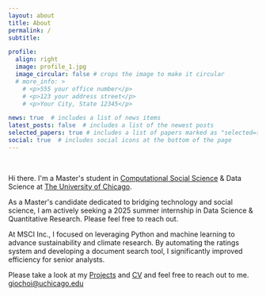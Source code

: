 ```yaml
---
layout: about
title: About
permalink: /
subtitle: 

profile:
  align: right
  image: profile_1.jpg
  image_circular: false # crops the image to make it circular
  # more_info: >
    # <p>555 your office number</p>
    # <p>123 your address street</p>
    # <p>Your City, State 12345</p>

news: true  # includes a list of news items
latest_posts: false  # includes a list of the newest posts
selected_papers: true # includes a list of papers marked as "selected={true}"
social: true  # includes social icons at the bottom of the page
---
```

<br>


Hi there. I'm a Master's student in [Computational Social Science](https://macss.uchicago.edu) & Data Science at [The University of Chicago](https://www.uchicago.edu). 

As a Master's candidate dedicated to bridging technology and social science, I am actively seeking a 2025 summer internship in Data Science & Quantitative Research. Please feel free to reach out.

At MSCI Inc., I focused on leveraging Python and machine learning to advance sustainability and climate research. By automating the ratings system and developing a document search tool, I significantly improved efficiency for senior analysts. 

Please take a look at my [Projects](/publications/) and [CV](/cv/) and feel free to reach out to me. [giochoi@uchicago.edu](mailto:giochoi@uchicago.edu) 


